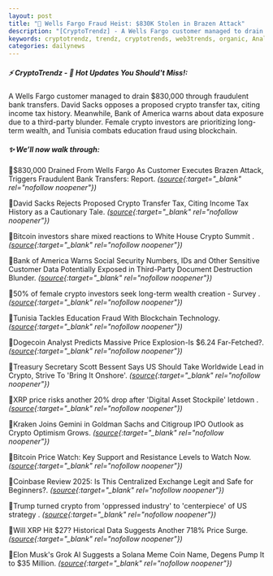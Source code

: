 ```yaml
---
layout: post
title: "🌌 Wells Fargo Fraud Heist: $830K Stolen in Brazen Attack"
description: "[CryptoTrendz] - A Wells Fargo customer managed to drain $830,000 through fraudulent bank transfers. David Sacks opposes a proposed crypto transfer tax, citing income tax history. Meanwhile, Bank of America warns about data exposure due to a third-party blunder. Female crypto investors are prioritizing long-term wealth, and Tunisia combats education fraud using blockchain."
keywords: cryptotrendz, trendz, cryptotrends, web3trends, organic, Analyst, AI, XRP, Crypto, investors
categories: dailynews
---
```


##### ⚡ CryptoTrendz - 📌 *Hot Updates You Should't Miss!:*

A Wells Fargo customer managed to drain $830,000 through fraudulent bank transfers. David Sacks opposes a proposed crypto transfer tax, citing income tax history. Meanwhile, Bank of America warns about data exposure due to a third-party blunder. Female crypto investors are prioritizing long-term wealth, and Tunisia combats education fraud using blockchain.

##### ✨ *We’ll now walk through:*


🔹$830,000 Drained From Wells Fargo As Customer Executes Brazen Attack, Triggers Fraudulent Bank Transfers: Report. *([source](https://s.avyag.com/rwjs){:target="_blank" rel="nofollow noopener"})*

🔹David Sacks Rejects Proposed Crypto Transfer Tax, Citing Income Tax History as a Cautionary Tale. *([source](https://s.avyag.com/122f){:target="_blank" rel="nofollow noopener"})*

🔹Bitcoin investors share mixed reactions to White House Crypto Summit . *([source](https://s.avyag.com/yrpn){:target="_blank" rel="nofollow noopener"})*

🔹Bank of America Warns Social Security Numbers, IDs and Other Sensitive Customer Data Potentially Exposed in Third-Party Document Destruction Blunder. *([source](https://s.avyag.com/z6w0){:target="_blank" rel="nofollow noopener"})*

🔹50% of female crypto investors seek long-term wealth creation - Survey . *([source](https://s.avyag.com/vk6c){:target="_blank" rel="nofollow noopener"})*

🔹Tunisia Tackles Education Fraud With Blockchain Technology. *([source](https://s.avyag.com/5zyk){:target="_blank" rel="nofollow noopener"})*

🔹Dogecoin Analyst Predicts Massive Price Explosion-Is $6.24 Far-Fetched?. *([source](https://s.avyag.com/whcr){:target="_blank" rel="nofollow noopener"})*

🔹Treasury Secretary Scott Bessent Says US Should Take Worldwide Lead in Crypto, Strive To 'Bring It Onshore'. *([source](https://s.avyag.com/33fn){:target="_blank" rel="nofollow noopener"})*

🔹XRP price risks another 20% drop after 'Digital Asset Stockpile' letdown . *([source](https://s.avyag.com/t9h4){:target="_blank" rel="nofollow noopener"})*

🔹Kraken Joins Gemini in Goldman Sachs and Citigroup IPO Outlook as Crypto Optimism Grows. *([source](https://s.avyag.com/z4w0){:target="_blank" rel="nofollow noopener"})*

🔹Bitcoin Price Watch: Key Support and Resistance Levels to Watch Now. *([source](https://s.avyag.com/h7il){:target="_blank" rel="nofollow noopener"})*

🔹Coinbase Review 2025: Is This Centralized Exchange Legit and Safe for Beginners?. *([source](https://s.avyag.com/z3ia){:target="_blank" rel="nofollow noopener"})*

🔹Trump turned crypto from 'oppressed industry' to 'centerpiece' of US strategy . *([source](https://s.avyag.com/l9b7){:target="_blank" rel="nofollow noopener"})*

🔹Will XRP Hit $27? Historical Data Suggests Another 718% Price Surge. *([source](https://s.avyag.com/y7vj){:target="_blank" rel="nofollow noopener"})*

🔹Elon Musk's Grok AI Suggests a Solana Meme Coin Name, Degens Pump It to $35 Million. *([source](https://s.avyag.com/ra95){:target="_blank" rel="nofollow noopener"})*
